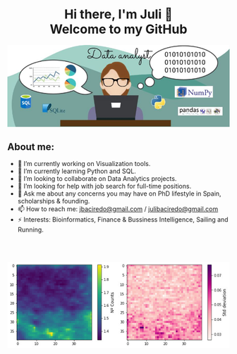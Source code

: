 <div align="center">
<h1 align="center"> Hi there, I'm Juli 👋 <br> Welcome to my GitHub
 </h1>
</div>
<img src="data_analyst.jpg"> 

## About me:

- 🔭 I’m currently working on Visualization tools.
- 🌱 I’m currently learning Python and SQL.
- 👯 I’m looking to collaborate on Data Analytics projects.
- 🤔 I’m looking for help with job search for full-time positions.
- 💬 Ask me about any concerns you may have on PhD lifestyle in Spain, scholarships & founding.
- 📫 How to reach me: jbaciredo@gmail.com / julibaciredo@gmail.com
- ⚡ Interests: Bioinformatics, Finance & Bussiness Intelligence, Sailing and Running.
<br>
<br>
<br>
<img src="image.repo.jpg">
